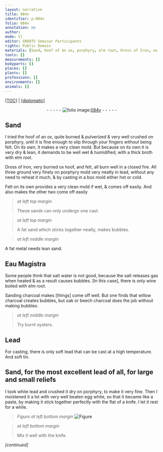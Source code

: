 ```yaml
---
layout: narrative
title: 084v
identifier: p-084v
folio: 084v
annotation: no
author:
mode: tl
editor: GR8975 Seminar Participants
rights: Public Domain
materials: [Sand, hoof of an ox, porphyry, elm root, Dross of Iron, ox hoof, felt, lead, Felt, sands, sand, metal, Eau Magistra, salt water, salt, wine, Sanding charcoal, willow charcoal, oak, beech charcoal, oysters, Lead, soft lead, soft tin, white lead, egg white]
tools: []
measurements: []
bodyparts: []
places: []
plants: []
professions: []
environments: []
animals: []
---
```


<p><a href="{{ site.baseurl }}/translation/">[TOC]</a> | <a href="{{ site.baseurl }}/texts/p-084v_tc/">[diplomatic]</a></p><div class="folio" align="center">- - - - - <a href="http://gallica.bnf.fr/ark:/12148/btv1b10500001g/f174.image" target="_blank"><img src="https://cu-mkp.github.io/2017-workshop-edition/assets/photo-icon.png" alt="folio image: " style="display:inline-block; margin-bottom:-3px;"/>084v</a> - - - - - </div>  
  

## <span class="m">Sand</span>

 
I tried the <span class="m">hoof of an ox</span>, quite burned & pulverized & very well crushed on <span class="m">porphyry</span>, until it is fine enough to slip through your fingers without being felt. On its own, it makes a very clean mold. But because on its own it is very dry & lean, it demands to be well wet & humidified, with a thick broth with <span class="m">elm root</span>.
 
<span class="m">Dross of Iron</span>, very burned <span class="m">ox hoof</span>, and <span class="m">felt</span>, all burn well in a closed fire. All three ground very finely on <span class="m">porphyry</span> mold very neatly in <span class="m">lead</span>, without any need to reheat it much, & by casting in a box mold either hot or cold.
 
<span class="m">Felt</span> on its own provides a very clean mold if wet, & comes off easily. And also makes the other two come off easily
 
> *at left top margin*
> 
> 
>   These <span class="m">sands</span> can only undergo one cast.
 
> *at left top margin*
> 
> 
>   A fat <span class="m">sand</span> which sticks together neatly, makes bubbles.
 
> *at left middle margin*
> 
> 
>   
A fat <span class="m">metal</span> needs lean <span class="m">sand</span>.
 
 
 
  

## <span class="m">Eau Magistra</span>

 
Some people think that <span class="m">salt water</span> is not good, because the <span class="m">salt</span> releases gas when heated & as a result causes bubbles. [In this case], there is only <span class="m">wine</span> boiled with <span class="m">elm root</span>.
 
<span class="m">Sanding charcoal</span> makes [things] come off well. But one finds that <span class="m">willow charcoal</span> creates bubbles, but <span class="m">oak</span> or <span class="m">beech charcoal</span> does the job without making bubbles.
 
> *at left middle margin*
> 
> 
>   Try burnt <span class="m">oysters</span>.
 
 
  

## <span class="m">Lead</span>

 
For casting, there is only <span class="m">soft lead</span> that can be cast at a high temperature. And <span class="m">soft tin</span>.
 
 
  

##  <span class="m">Sand</span>, for the most excellent <span class="m">lead</span> of all, for large and small reliefs

 
 I took <span class="m">white lead</span> and crushed it dry on <span class="m">porphyry</span>, to make it very fine. Then I moistened it a lot with very well beaten <span class="m">egg white</span>, so that it became like a paste, by making it stick together perfectly with the flat of a knife. I let it rest for a while. 
 
 
> *Figure*
> *at left bottom margin*
> <a href="" target="_blank"><img src="https://cu-mkp.github.io/GR8975-edition/assets/photo-icon.png" alt="Figure" style="display:inline-block; margin-bottom:-3px;"/></a>
 
 
> *at left bottom margin*
> 
> 
>   Mix it well with the knife.
 
*[continued]*
 
